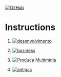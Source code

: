 [![GitHub](https://img.shields.io/badge/Back_to_Home-181717?style=for-the-badge&logo=github)](https://github.com/Catson28/FindOneOnAll)

#   Instructions

1. [![desenvolvimento](https://img.shields.io/badge/desenvolvimento-blue?style=for-the-badge)](development.md)

2. [![business](https://img.shields.io/badge/business-orange?style=for-the-badge)](business.md)

2. [![Produca Multimidia](https://img.shields.io/badge/Edicao-red?style=for-the-badge)](https://github.com/Catson28/Enployer-Management/tree/main/Negocios/Outras%20profissoes)

2. [![antigas](https://img.shields.io/badge/Instrucoes_Antigas-purple?style=for-the-badge)](https://github.com/Catson28/Classes-for-the-Cloud)